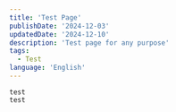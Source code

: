 ```yaml
---
title: 'Test Page'
publishDate: '2024-12-03'
updatedDate: '2024-12-10'
description: 'Test page for any purpose'
tags:
  - Test
language: 'English'
---
```


<!-- http://localhost:4321/blog/test -->

```
test
test
```

<!-- Conbine:

![CWorld](https://cravatar.cn/avatar/1ffe42aa45a6b1444a786b1f32dfa8aa?s=200)
![CWorld](https://cravatar.cn/avatar/1ffe42aa45a6b1444a786b1f32dfa8aa?s=200)

Split out:

![CWorld](https://cravatar.cn/avatar/1ffe42aa45a6b1444a786b1f32dfa8aa?s=200)

![CWorld](https://cravatar.cn/avatar/1ffe42aa45a6b1444a786b1f32dfa8aa?s=200) -->
